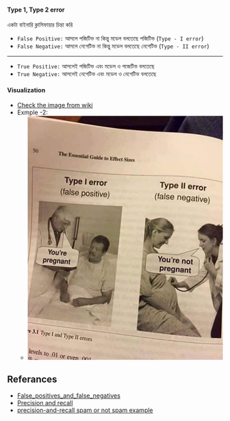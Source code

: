 #### Type 1, Type 2 error

একটা বাইনারি ক্লাসিফায়ার চিন্তা করি 


- `False Positive:` আসলে পজিটিভ না কিন্তু মডেল বলতেছে পজিটিভ (`Type - I error`)
- `False Negative:` আসলে নেগেটিভ না কিন্তু মডেল বলতেছে নেগেটিভ (`Type - II error`)

--- 

- `True Positive:` আসলেই পজিটিভ এবং মডেল ও পজেটিভ বলতেছে 
- `True Negative:` আসলেই নেগেটিভ এবং মডেল ও নেগেটিভ বলতেছে 

#### Visualization
- [Check the image from wiki](https://en.wikipedia.org/wiki/Precision_and_recall#/media/File:Precisionrecall.svg)
- Exmple -2:
  - ![](./type_1_error_vs_type_2_error.png)

## Referances
- [False_positives_and_false_negatives](https://en.wikipedia.org/wiki/False_positives_and_false_negatives)
- [Precision and recall](https://en.wikipedia.org/wiki/Precision_and_recall)
- [precision-and-recall spam or not spam example](https://developers.google.com/machine-learning/crash-course/classification/precision-and-recall)
